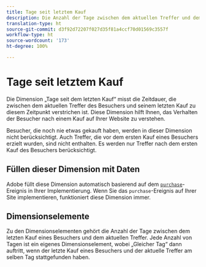 ```yaml
---
title: Tage seit letztem Kauf
description: Die Anzahl der Tage zwischen dem aktuellen Treffer und dem letzten Kauf, den er getätigt hat.
translation-type: ht
source-git-commit: d3f92d72207f027d35f81a4ccf70d01569c3557f
workflow-type: ht
source-wordcount: '173'
ht-degree: 100%

---
```



# Tage seit letztem Kauf

Die Dimension „Tage seit dem letzten Kauf“ misst die Zeitdauer, die zwischen dem aktuellen Treffer des Besuchers und seinem letzten Kauf zu diesem Zeitpunkt verstrichen ist. Diese Dimension hilft Ihnen, das Verhalten der Besucher nach einem Kauf auf Ihrer Website zu verstehen.

Besucher, die noch nie etwas gekauft haben, werden in dieser Dimension nicht berücksichtigt. Auch Treffer, die vor dem ersten Kauf eines Besuchers erzielt wurden, sind nicht enthalten. Es werden nur Treffer nach dem ersten Kauf des Besuchers berücksichtigt.

## Füllen dieser Dimension mit Daten

Adobe füllt diese Dimension automatisch basierend auf dem [`purchase`](/help/implement/vars/page-vars/events/event-purchase.md)-Ereignis in Ihrer Implementierung. Wenn Sie das `purchase`-Ereignis auf Ihrer Site implementieren, funktioniert diese Dimension immer.

## Dimensionselemente

Zu den Dimensionselementen gehört die Anzahl der Tage zwischen dem letzten Kauf eines Besuchers und dem aktuellen Treffer. Jede Anzahl von Tagen ist ein eigenes Dimensionselement, wobei „Gleicher Tag“ dann auftritt, wenn der letzte Kauf eines Besuchers und der aktuelle Treffer am selben Tag stattgefunden haben.
